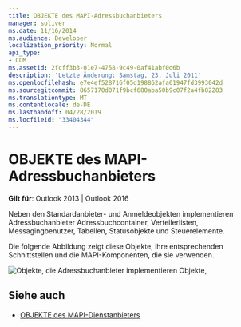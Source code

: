 ```yaml
---
title: OBJEKTE des MAPI-Adressbuchanbieters
manager: soliver
ms.date: 11/16/2014
ms.audience: Developer
localization_priority: Normal
api_type:
- COM
ms.assetid: 2fcff3b3-01e7-4758-9c49-0af41abf0d6b
description: 'Letzte Änderung: Samstag, 23. Juli 2011'
ms.openlocfilehash: e7e4ef528716f05d198862afa61947fd3993042d
ms.sourcegitcommit: 8657170d071f9bcf680aba50b9c07f2a4fb82283
ms.translationtype: MT
ms.contentlocale: de-DE
ms.lasthandoff: 04/28/2019
ms.locfileid: "33404344"
---
```

# <a name="mapi-address-book-provider-objects"></a>OBJEKTE des MAPI-Adressbuchanbieters
  
**Gilt für**: Outlook 2013 | Outlook 2016 
  
Neben den Standardanbieter- und Anmeldeobjekten implementieren Adressbuchanbieter Adressbuchcontainer, Verteilerlisten, Messagingbenutzer, Tabellen, Statusobjekte und Steuerelemente.
  
Die folgende Abbildung zeigt diese Objekte, ihre entsprechenden Schnittstellen und die MAPI-Komponenten, die sie verwenden.
  
![Objekte, die Adressbuchanbieter implementieren Objekte,](media/amapi_64.gif "die Adressbuchanbieter implementieren")
  
## <a name="see-also"></a>Siehe auch

- [OBJEKTE des MAPI-Dienstanbieters](mapi-service-provider-objects.md)

